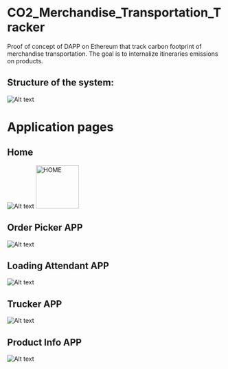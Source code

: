 # CO2_Merchandise_Transportation_Tracker

Proof of concept of DAPP on Ethereum that track carbon footprint of merchandise transportation.
The goal is to internalize itineraries emissions on products.

## Structure of the system:

![Alt text](README_picture/System_structure.jpg?raw=true)

# Application pages

## Home
![Alt text](README_picture/HOME.jpg)
<img src="README_picture/HOME.jpg" alt="HOME" width="100"/>

## Order Picker APP

![Alt text](README_picture/Order_Picker_APP.jpg?raw=true)

## Loading Attendant APP

![Alt text](README_picture/Loading_attendant_APP.jpg?raw=true)

## Trucker APP

![Alt text](README_picture/Trucker_APP.jpg?raw=true)

## Product Info APP

![Alt text](README_picture/Product_info.jpg?raw=true)




